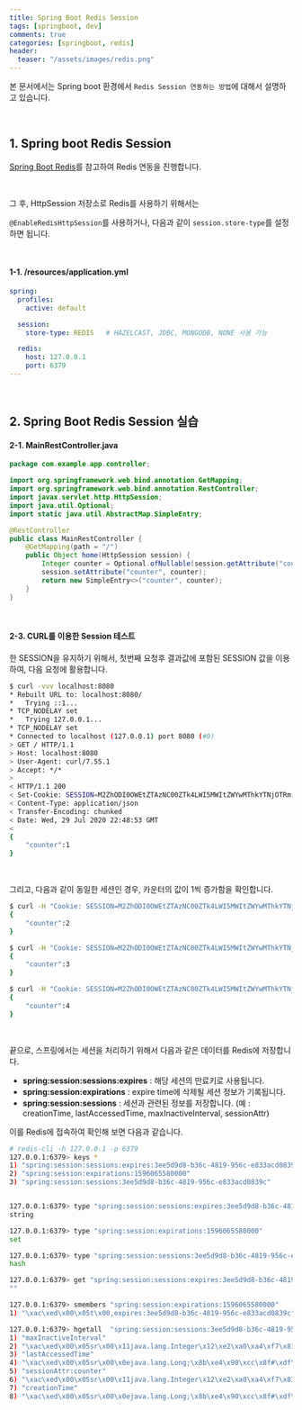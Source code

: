 ```yaml
---
title: Spring Boot Redis Session
tags: [springboot, dev]
comments: true
categories: [springboot, redis]
header:
  teaser: "/assets/images/redis.png"
---
```

본 문서에서는 Spring boot 환경에서 `Redis Session 연동하는 방법`에 대해서 설명하고 있습니다.

<br/>

## 1. Spring boot Redis Session



[Spring Boot Redis](/springboot/redis/springboot-redis/)를 참고하여 Redis 연동을 진행합니다.

<br/>

그 후, HttpSession 저장소로 Redis를 사용하기 위해서는<br/>

 `@EnableRedisHttpSession`를 사용하거나, 다음과 같이 `session.store-type`를 설정하면 됩니다.

<br/>

#### 1-1. /resources/application.yml 

```yaml
spring:
  profiles:
    active: default

  session:
    store-type: REDIS   # HAZELCAST, JDBC, MONGODB, NONE 사용 가능

  redis:
    host: 127.0.0.1
    port: 6379
---
```



<br/>

## 2. Spring Boot Redis Session 실습

#### 2-1. MainRestController.java

```java
package com.example.app.controller;

import org.springframework.web.bind.annotation.GetMapping;
import org.springframework.web.bind.annotation.RestController;
import javax.servlet.http.HttpSession;
import java.util.Optional;
import static java.util.AbstractMap.SimpleEntry;

@RestController
public class MainRestController {
    @GetMapping(path = "/")
    public Object home(HttpSession session) {
        Integer counter = Optional.ofNullable(session.getAttribute("counter")).map(number -> Integer.valueOf((Integer)number)).orElse(0) + 1;
        session.setAttribute("counter", counter);
        return new SimpleEntry<>("counter", counter);
    }
}
```

<br/>

#### 2-3. CURL를 이용한 Session 테스트

한 SESSION을 유지하기 위해서, 첫번째 요청후 결과값에 포함된 SESSION 값을 이용하여, 다음 요청에 활용합니다. 

```sh
$ curl -vvv localhost:8080                                                                                 
* Rebuilt URL to: localhost:8080/                                                                          
*   Trying ::1...                                                                                          
* TCP_NODELAY set                                                                                          
*   Trying 127.0.0.1...                                                                                    
* TCP_NODELAY set                                                                                          
* Connected to localhost (127.0.0.1) port 8080 (#0)                                                        
> GET / HTTP/1.1                                                                                           
> Host: localhost:8080                                                                                     
> User-Agent: curl/7.55.1                                                                                  
> Accept: */*                                                                                              
>                                                                                                          
< HTTP/1.1 200                                                                                             
< Set-Cookie: SESSION=M2ZhODI0OWEtZTAzNC00ZTk4LWI5MWItZWYwMThkYTNjOTRm; Path=/; HttpOnly; SameSite=Lax     
< Content-Type: application/json                                                                           
< Transfer-Encoding: chunked                                                                               
< Date: Wed, 29 Jul 2020 22:48:53 GMT                                                                      
<                                                                                                          
{
    "counter":1
}
```

<br/>

그리고, 다음과 같이 동일한 세션인 경우, 카운터의 값이 1씩 증가함을 확인합니다.

```sh
$ curl -H "Cookie: SESSION=M2ZhODI0OWEtZTAzNC00ZTk4LWI5MWItZWYwMThkYTNjOTRm" localhost:8080
{
    "counter":2
}

$ curl -H "Cookie: SESSION=M2ZhODI0OWEtZTAzNC00ZTk4LWI5MWItZWYwMThkYTNjOTRm" localhost:8080
{
    "counter":3
}

$ curl -H "Cookie: SESSION=M2ZhODI0OWEtZTAzNC00ZTk4LWI5MWItZWYwMThkYTNjOTRm" localhost:8080
{
    "counter":4
}
```

<br/>



끝으로, 스프링에서는 세션을 처리하기 위해서 다음과 같은 데이터를 Redis에 저장합니다.

* **spring:session:sessions:expires** : 해당 세션의 만료키로 사용됩니다.
* **spring:session:expirations** : expire time에 삭제될 세션 정보가 기록됩니다.
* **spring:session:sessions** : 세션과 관련된 정보를 저장합니다. (예 : creationTime,  lastAccessedTime, maxInactiveInterval, sessionAttr)

이를 Redis에 접속하여 확인해 보면 다음과 같습니다.

```sh
# redis-cli -h 127.0.0.1 -p 6379
127.0.0.1:6379> keys *
1) "spring:session:sessions:expires:3ee5d9d8-b36c-4819-956c-e833acd0839c"
2) "spring:session:expirations:1596065580000"
3) "spring:session:sessions:3ee5d9d8-b36c-4819-956c-e833acd0839c"


127.0.0.1:6379> type "spring:session:sessions:expires:3ee5d9d8-b36c-4819-956c-e833acd0839c"
string

127.0.0.1:6379> type "spring:session:expirations:1596065580000"
set

127.0.0.1:6379> type "spring:session:sessions:3ee5d9d8-b36c-4819-956c-e833acd0839c"
hash

127.0.0.1:6379> get "spring:session:sessions:expires:3ee5d9d8-b36c-4819-956c-e833acd0839c"
""

127.0.0.1:6379> smembers "spring:session:expirations:1596065580000"
1) "\xac\xed\x00\x05t\x00,expires:3ee5d9d8-b36c-4819-956c-e833acd0839c"

127.0.0.1:6379> hgetall  "spring:session:sessions:3ee5d9d8-b36c-4819-956c-e833acd0839c"
1) "maxInactiveInterval"
2) "\xac\xed\x00\x05sr\x00\x11java.lang.Integer\x12\xe2\xa0\xa4\xf7\x81\x878\x02\x00\x01I\x00\x05valuexr\x00\x10java.lang.Number\x86\xac\x95\x1d\x0b\x94\xe0\x8b\x02\x00\x00xp\x00\x00\a\b"
3) "lastAccessedTime"
4) "\xac\xed\x00\x05sr\x00\x0ejava.lang.Long;\x8b\xe4\x90\xcc\x8f#\xdf\x02\x00\x01J\x00\x05valuexr\x00\x10java.lang.Number\x86\xac\x95\x1d\x0b\x94\xe0\x8b\x02\x00\x00xp\x00\x00\x01s\x9c\xcf\xa4L"
5) "sessionAttr:counter"
6) "\xac\xed\x00\x05sr\x00\x11java.lang.Integer\x12\xe2\xa0\xa4\xf7\x81\x878\x02\x00\x01I\x00\x05valuexr\x00\x10java.lang.Number\x86\xac\x95\x1d\x0b\x94\xe0\x8b\x02\x00\x00xp\x00\x00\x00\x01"
7) "creationTime"
8) "\xac\xed\x00\x05sr\x00\x0ejava.lang.Long;\x8b\xe4\x90\xcc\x8f#\xdf\x02\x00\x01J\x00\x05valuexr\x00\x10java.lang.Number\x86\xac\x95\x1d\x0b\x94\xe0\x8b\x02\x00\x00xp\x00\x00\x01s\x9c\xcf\xa4L"
```




